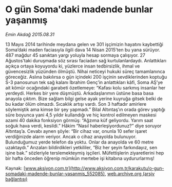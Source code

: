 # O gün Soma'daki madende bunlar yaşanmış

*Emin Akdağ 2015.08.31*

<div class="pNewsDetailMainContent ctx_content" itemprop="articleBody">
 <p>
  13 Mayıs 2014 tarihinde meydana gelen ve 301 işçimizin hayatını kaybettiği Soma’daki maden faciasıyla ilgili dava 14 Nisan 2015’ten bu yana sürüyor. 487 mağdur 45 sanıktan yargı yoluyla hesap sormaya çalışıyor. 27 Ağustos’taki duruşmada söz sırası faciadan sağ kurtulanlardaydı. Anlattıkları açıkça ortaya koyuyordu ki, yüzlerce insan tedbirsizlik, ihmal ve güvencesizlik yüzünden ölmüştü. Nihai neticeyi hukuki süreç tamamlanınca göreceğiz. Aslına bakılırsa o gün içindeki 200 işçinin sevdiklerinden koptuğu S-3 panosunun tek sağ kalanı İbrahim Genç’in anlattıkları kâfi, Soma AŞ’ye ait kömür ocağındaki garabeti özetlemeye: “Kafası kolu sarkmış insanlar her yerdeydi. Herkes bir yere düşmüştü. Arkadaşlarımın üstüne basa basa anayola çıktım. Bize sağlam bilgi gelse ayak yerine kuyruğa gitsek belki de bu kadar ölüm olmazdı. Sıcaklık artışı vardı. Son 3 haftadır amirlere söylemiştik ama kimse bir şey yapmadı.” Bilal Altıntaş’ın orada görev yaptığı süre boyunca yani 4,5 yıldır kullandığı ve hiç kontrol edilmeyen maskesi azami 40 dakika fonksiyon görmüş: “Ağzıma küf geliyordu. Yarım saat soğuk hava verdi, kesildi.” Hâkim “Nasıl haberleşiyordunuz?” diye soruyor Altıntaş’a. Cevabı aynen şöyle: “Bir cihaz var, onunla 10 sefer işaret verdiğinizde alarm veriyor. Ancak o cihaz anayolda bulunuyor. Bulunduğumuz yerde telefon da yoktu. Onlar da anayolda ve 60 metre uzaktaydı.” Arızaları bildirdikleri yetkililer, “Biz her şeyin farkındayız, sen işine bak.” sözleriyle terslemekteymiş işçileri. Müfettişlerin ziyaretlerini hep bir hafta önceden öğrenip mümkün mertebe işi kitabına uydururlarmış!
 </p>
</div>


Kaynak: [www.aksiyon.com.tr](http://www.aksiyon.com.tr/karakutu/o-gun-somadaki-madende-bunlar-yasanmis_552085), [web.archive.org (arşiv bağlantısı)](http://web.archive.org/web/20151228135303/http://www.aksiyon.com.tr/karakutu/o-gun-somadaki-madende-bunlar-yasanmis_552085)
